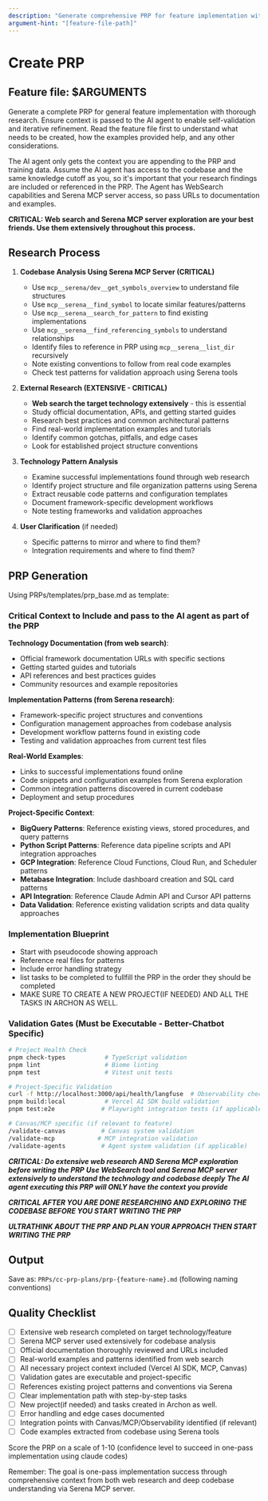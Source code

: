 ```yaml
---
description: "Generate comprehensive PRP for feature implementation with thorough research"
argument-hint: "[feature-file-path]"
---
```

# Create PRP

## Feature file: $ARGUMENTS

Generate a complete PRP for general feature implementation with thorough research. Ensure context is passed to the AI agent to enable self-validation and iterative refinement. Read the feature file first to understand what needs to be created, how the examples provided help, and any other considerations.

The AI agent only gets the context you are appending to the PRP and training data. Assume the AI agent has access to the codebase and the same knowledge cutoff as you, so it's important that your research findings are included or referenced in the PRP. The Agent has WebSearch capabilities and Serena MCP server access, so pass URLs to documentation and examples.

**CRITICAL: Web search and Serena MCP server exploration are your best friends. Use them extensively throughout this process.**

## Research Process

1. **Codebase Analysis Using Serena MCP Server (CRITICAL)**

   - Use `mcp__serena/dev__get_symbols_overview` to understand file structures
   - Use `mcp__serena__find_symbol` to locate similar features/patterns
   - Use `mcp__serena__search_for_pattern` to find existing implementations
   - Use `mcp__serena__find_referencing_symbols` to understand relationships
   - Identify files to reference in PRP using `mcp__serena__list_dir` recursively
   - Note existing conventions to follow from real code examples
   - Check test patterns for validation approach using Serena tools
2. **External Research (EXTENSIVE - CRITICAL)**

   - **Web search the target technology extensively** - this is essential
   - Study official documentation, APIs, and getting started guides
   - Research best practices and common architectural patterns
   - Find real-world implementation examples and tutorials
   - Identify common gotchas, pitfalls, and edge cases
   - Look for established project structure conventions
3. **Technology Pattern Analysis**

   - Examine successful implementations found through web research
   - Identify project structure and file organization patterns using Serena
   - Extract reusable code patterns and configuration templates
   - Document framework-specific development workflows
   - Note testing frameworks and validation approaches
4. **User Clarification** (if needed)

   - Specific patterns to mirror and where to find them?
   - Integration requirements and where to find them?

## PRP Generation

Using PRPs/templates/prp_base.md as template:

### Critical Context to Include and pass to the AI agent as part of the PRP

**Technology Documentation (from web search)**:

- Official framework documentation URLs with specific sections
- Getting started guides and tutorials
- API references and best practices guides
- Community resources and example repositories

**Implementation Patterns (from Serena research)**:

- Framework-specific project structures and conventions
- Configuration management approaches from codebase analysis
- Development workflow patterns found in existing code
- Testing and validation approaches from current test files

**Real-World Examples**:

- Links to successful implementations found online
- Code snippets and configuration examples from Serena exploration
- Common integration patterns discovered in current codebase
- Deployment and setup procedures

**Project-Specific Context**:

- **BigQuery Patterns**: Reference existing views, stored procedures, and query patterns
- **Python Script Patterns**: Reference data pipeline scripts and API integration approaches
- **GCP Integration**: Reference Cloud Functions, Cloud Run, and Scheduler patterns
- **Metabase Integration**: Include dashboard creation and SQL card patterns
- **API Integration**: Reference Claude Admin API and Cursor API patterns
- **Data Validation**: Reference existing validation scripts and data quality approaches

### Implementation Blueprint

- Start with pseudocode showing approach
- Reference real files for patterns
- Include error handling strategy
- list tasks to be completed to fullfill the PRP in the order they should be completed
- MAKE SURE TO CREATE A NEW PROJECT(IF NEEDED) AND ALL THE TASKS IN ARCHON AS WELL.

### Validation Gates (Must be Executable - Better-Chatbot Specific)

```bash
# Project Health Check
pnpm check-types           # TypeScript validation
pnpm lint                  # Biome linting
pnpm test                  # Vitest unit tests

# Project-Specific Validation
curl -f http://localhost:3000/api/health/langfuse  # Observability check
pnpm build:local           # Vercel AI SDK build validation
pnpm test:e2e             # Playwright integration tests (if applicable)

# Canvas/MCP specific (if relevant to feature)
/validate-canvas          # Canvas system validation
/validate-mcp            # MCP integration validation
/validate-agents          # Agent system validation (if applicable)
```

***CRITICAL: Do extensive web research AND Serena MCP exploration before writing the PRP***
***Use WebSearch tool and Serena MCP server extensively to understand the technology and codebase deeply***
***The AI agent executing this PRP will ONLY have the context you provide***

***CRITICAL AFTER YOU ARE DONE RESEARCHING AND EXPLORING THE CODEBASE BEFORE YOU START WRITING THE PRP***

***ULTRATHINK ABOUT THE PRP AND PLAN YOUR APPROACH THEN START WRITING THE PRP***

## Output

Save as: `PRPs/cc-prp-plans/prp-{feature-name}.md` (following naming conventions)

## Quality Checklist

- [ ] Extensive web research completed on target technology/feature
- [ ] Serena MCP server used extensively for codebase analysis
- [ ] Official documentation thoroughly reviewed and URLs included
- [ ] Real-world examples and patterns identified from web search
- [ ] All necessary project context included (Vercel AI SDK, MCP, Canvas)
- [ ] Validation gates are executable and project-specific
- [ ] References existing project patterns and conventions via Serena
- [ ] Clear implementation path with step-by-step tasks
- [ ] New project(if needed) and tasks created in Archon as well.
- [ ] Error handling and edge cases documented
- [ ] Integration points with Canvas/MCP/Observability identified (if relevant)
- [ ] Code examples extracted from codebase using Serena tools

Score the PRP on a scale of 1-10 (confidence level to succeed in one-pass implementation using claude codes)

Remember: The goal is one-pass implementation success through comprehensive context from both web research and deep codebase understanding via Serena MCP server.

